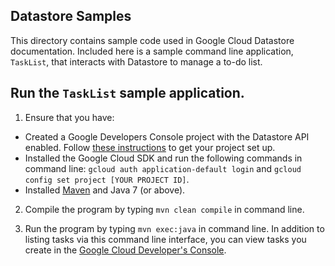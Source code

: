 ## Datastore Samples

This directory contains sample code used in Google Cloud Datastore documentation. Included here is a sample command line application, `TaskList`, that interacts with Datastore to manage a to-do list.

## Run the `TaskList` sample application.

1. Ensure that you have:
  * Created a Google Developers Console project with the Datastore API enabled. Follow [these instructions](https://cloud.google.com/docs/authentication#preparation) to get your project set up. 
  * Installed the Google Cloud SDK and run the following commands in command line: `gcloud auth application-default login` and `gcloud config set project [YOUR PROJECT ID]`.
  * Installed [Maven](https://maven.apache.org/) and Java 7 (or above).

2. Compile the program by typing `mvn clean compile` in command line.

3. Run the program by typing `mvn exec:java` in command line. In addition to listing tasks via this command line interface, you can view tasks you create in the [Google Cloud Developer's Console](https://console.cloud.google.com/).
